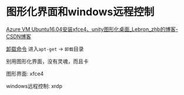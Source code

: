 # 图形化界面和windows远程控制
[Azure VM Ubuntu16.04安装xfce4、unity图形化桌面_Lebron_zhb的博客-CSDN博客](https://blog.csdn.net/qq_42906907/article/details/82894096)

[卸载命令](../../计算机语言/Bash/Bash/LinuxBash.md) 
进入`apt-get` -> `卸载`目录

别用图形化界面，没有灵魂，而且卡

图形界面: xfce4

windows远程控制: xrdp
